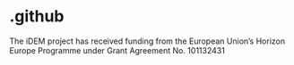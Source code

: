 # .github
The iDEM project has received funding from the European Union’s Horizon Europe Programme under Grant Agreement No. 101132431
